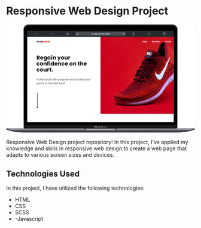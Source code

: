 # Responsive Web Design Project
![Images](/images/mobile.png)

Responsive Web Design project repository! In this project, I've applied my knowledge and skills in responsive web design to create a web page that adapts to various screen sizes and devices.

## Technologies Used

In this project, I have utilized the following technologies:

- HTML
- CSS
- SCSS
- -Javascript
